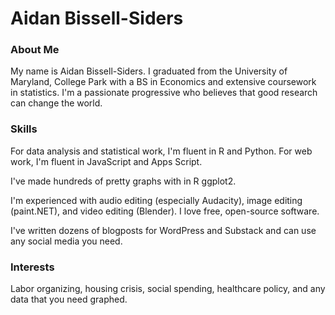 # Aidan Bissell-Siders

### About Me

My name is Aidan Bissell-Siders. I graduated from the University of Maryland, College Park with a BS in Economics and extensive coursework in statistics. I'm a passionate progressive who believes that good research can change the world.

### Skills

For data analysis and statistical work, I'm fluent in R and Python. For web work, I'm fluent in JavaScript and Apps Script.

I've made hundreds of pretty graphs with in R ggplot2.

I'm experienced with audio editing (especially Audacity), image editing (paint.NET), and video editing (Blender). I love free, open-source software.

I've written dozens of blogposts for WordPress and Substack and can use any social media you need.

### Interests

Labor organizing, housing crisis, social spending, healthcare policy, and any data that you need graphed.